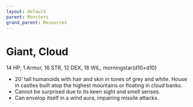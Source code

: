 ```yaml
---
layout: default
parent: Monsters
grand_parent: Resources
---
```


# Giant, Cloud

14 HP, 1 Armor, 16 STR, 12 DEX, 18 WIL, morningstar(d10+d10)

- 20’ tall humanoids with hair and skin in tones of grey and white. House in castles built atop the highest mountains or floating in cloud banks.
- Cannot be surprised due to its keen sight and smell senses.
- Can envelop itself in a wind aura, impairing missile attacks.


